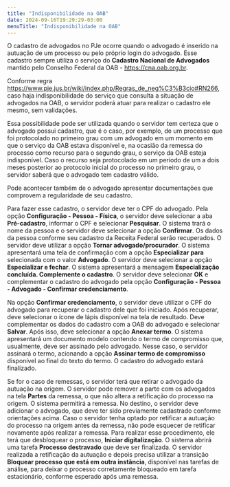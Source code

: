 ```yaml
---
title: "Indisponibilidade na OAB"
date: 2024-09-16T19:29:29-03:00
menuTitle: "Indisponibilidade na OAB"
---
```


O cadastro de advogados no PJe ocorre quando o advogado é inserido na autuação de um processo ou pelo próprio login do advogado. Esse cadastro sempre utiliza o serviço do **Cadastro Nacional de Advogados** mantido pelo Conselho Federal da OAB - https://cna.oab.org.br.

Conforme regra https://www.pje.jus.br/wiki/index.php/Regras_de_neg%C3%B3cio#RN266, caso haja indisponibilidade do serviço que consulta a situação de advogados na OAB, o servidor poderá atuar para realizar o cadastro ele mesmo, sem validações. 

Essa possibilidade pode ser utilizada quando o servidor tem certeza que o advogado possui cadastro, que é o caso, por exemplo, de um processo que foi protocolado no primeiro grau com um advogado em um momento em que o serviço da OAB estava disponível e, na ocasião da remessa do processo como recurso para o segundo grau, o serviço da OAB esteja indisponível. Caso o recurso seja protocolado em um período de um a dois meses posterior ao protocolo inicial do processo no primeiro grau, o servidor saberá que o advogado tem cadastro válido. 

Pode acontecer também de o advogado apresentar documentações que comprovem a regularidade de seu cadastro.

Para fazer esse cadastro, o servidor deve ter o CPF do advogado. Pela opção **Configuração - Pessoa - Física**, o servidor deve selecionar a aba **Pré-cadastro**, informar o CPF e selecionar **Pesquisar**. O sistema trará o nome da pessoa e o servidor deve selecionar a opção **Confirmar**. Os dados da pessoa conforme seu cadastro da Receita Federal serão recuperados. O servidor deve utilizar a opção **Tornar advogado/procurador**. O sistema apresentará uma tela de confirmação com a opção **Especializar para** selecionada com o valor **Advogado**. O servidor deve selecionar a opção **Especializar e fechar**. O sistema apresentará a mensagem **Especialização concluída. Complemente o cadastro**. O servidor deve selecionar **OK** e complementar o cadastro do advogado pela opção **Configuração - Pessoa - Advogado - Confirmar credenciamento**.

Na opção **Confirmar credenciamento**, o servidor deve utilizar o CPF do advogado para recuperar o cadastro dele que foi iniciado. Após recuperar, deve selecionar o ícone de lápis disponível na tela de resultado. Deve complementar os dados do cadastro com a OAB do advogado e selecionar **Salvar**. Após isso, deve selecionar a opção **Anexar termo**. O sistema apresentará um documento modelo contendo o termo de compromisso que, usualmente, deve ser assinado pelo advogado. Nesse caso, o servidor assinará o termo, acionando a opção **Assinar termo de compromisso** disponível ao final do texto do termo. O cadastro do advogado estará finalizado. 

Se for o caso de remessas, o servidor terá que retirar o advogado da autuação na origem. O servidor pode remover a parte com os advogados na tela **Partes** da remessa, o que não altera a retificação do processo na origem. O sistema permitirá a remessa. No destino, o servidor deve adicionar o advogado, que deve ter sido previamente cadastrado conforme orientações acima. Caso o servidor tenha optado por retificar a autuação do processo na origem antes da remessa, não pode esquecer de retificar novamente após realizar a remessa. Para realizar esse procedimento, ele terá que desbloquear o processo, **Iniciar digitalização**. O sistema abrirá uma tarefa **Processo destravado** que deve ser finalizada. O servidor realizada a retificação da autuação e depois precisa utilizar a transição **Bloquear processo que está em outra instância**, disponível nas tarefas de análise, para deixar o processo corretamente bloqueado em tarefa estacionário, conforme esperado após uma remessa.

